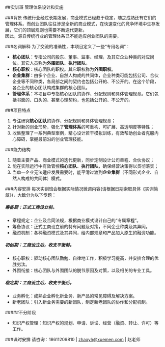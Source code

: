 ##实训班
管理体系设计和实施

###背景
传统行业经过长期发展，商业模式已经趋于稳定，随之成熟还有它们的管理体系。而创业团队往往涉足全新的商业模式，在快速变化的竞争环境中生存发展，它们的顶层规则也需要不断迭代更新。  
因此，源自传统行业的管理体系已不能适应创业团队的需要。

###名词解释
为了交流的准确性，本项目定义了一些“专用名词”：

* **核心团队**：专指公司的股东、董事、监事、经理，及其它企业种类的对应岗位。其它人员称为**外围团队**、**执行团队**。
* **核心职权**：核心团队的职权。其它职权称为**外围职权**。
* **企业集群**：由多个企业、自然人构成的共同体，企业种类可能包括公司、合伙企业等不同种类，各局部之间的契约也包括公开的、不公开的。在这个阶段，各企业的核心团队构成集群的核心团队。
* **管理体系**：本项目中专指核心团队的协作、分配规则和具体管理规章。它们包括书面的、口头的、甚至心理契约，也包括公开的、不公开的。

###项目特点
1. 专注研究**核心团队**的协作、分配规则和具体管理规章；
2. 针对新的创业形势，强化了**管理体系**的可重构、可扩展、高透明度等特性；
3. 收集整理了一系列典型案例，精心设计若干模拟训练，有效帮助创业者克服内心障碍，掌握最前沿的创业管理技能。

###能力结构
1. 随着主要产品、商业模式的迭代更新，同步定制设计公司章程、合伙协议；
2. 能在实际运行中有效管控**核心团队**、**执行团队**，确保经营决策得以贯彻落实；
3. 当单一企业无法适应发展需要时，能平滑过渡到**企业集群**（不同形式企业、自然人构成的共同体）模式。

###内容安排
每次实训班会根据实际情况微调内容(请根据日期索取具体《实训简章》)，大致分为以下专题：  

##### 筹备期：正式工商设立前。
* 章程规定：企业及合同法规，根据商业模式设计自己的“专属章程”。
* 筹备协议：正式工商设立前的特有问题及对策，不同企业种类及其异同。
* 融资机制：各种融资模式及其异同，给内部规章和产品加入原生的融资功能。

##### 初创期：工商设立后，收支平衡前。
* 核心职权：驱动核心团队勤勉、自律地工作，积极学习提高，并安排合理的优胜劣汰。
* 外围衔接：核心团队与外围团队的脱节原因及对策，以及相关的专业工具。

##### 稳定期：工商设立后，收支平衡后。
* 业务孵化：成熟企业孵化新业务、新产品的常见障碍及解决方案。
* 新老团队：引入新业务需要的新团队，制定新老团队的协作和分配机制。

#####不分阶段
* 知识产权管理：知识产权的规划、申请、诉讼、经营（融资、转让、许可）等工作。

###课时安排
请咨询：18611209810 | zhaoyh@xuemen.com | 赵老师